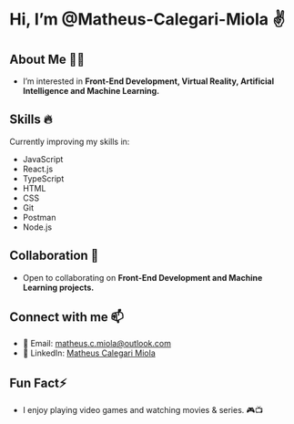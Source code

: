 # Hi, I’m @Matheus-Calegari-Miola ✌

## About Me 👨‍💻
- I’m interested in **Front-End Development, Virtual Reality, Artificial Intelligence and Machine Learning.**

## Skills 🔥
Currently improving my skills in:
- JavaScript
-  React.js
-  TypeScript
-   HTML
-   CSS
-   Git
-   Postman
-   Node.js
## Collaboration 🤝
- Open to collaborating on **Front-End Development and Machine Learning projects.**

## Connect with me 📫 
- 📧 Email: [matheus.c.miola@outlook.com](mailto:matheus.c.miola@outlook.com)
- 💼 LinkedIn: [Matheus Calegari Miola](https://www.linkedin.com/in/matheus-calegari-miola-4226a1228/)

## Fun Fact⚡
- I enjoy playing video games and watching movies & series. 🎮📺
